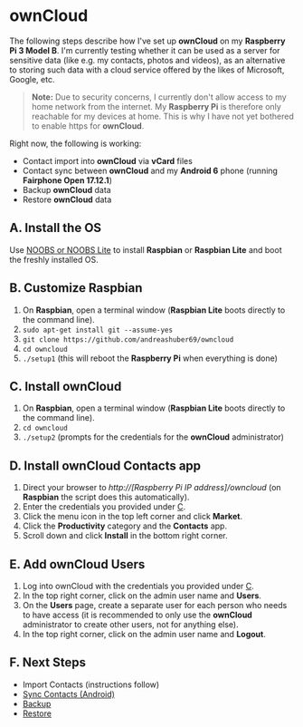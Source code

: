 # ownCloud
The following steps describe how I've set up **ownCloud** on my **Raspberry Pi 3 Model B**. I'm currently testing
whether it can be used as a server for sensitive data (like e.g. my contacts, photos and videos), as an alternative
to storing such data with a cloud service offered by the likes of Microsoft, Google, etc.

> **Note:** Due to security concerns, I currently don't allow access to my home network from the internet. My
> **Raspberry Pi** is therefore only reachable for my devices at home. This is why I have not yet bothered to enable
> https for **ownCloud**.

Right now, the following is working:
- Contact import into **ownCloud** via **vCard** files
- Contact sync between **ownCloud** and my **Android 6** phone (running **Fairphone Open 17.12.1**)
- Backup **ownCloud** data
- Restore **ownCloud** data

## A. Install the OS
Use [NOOBS or NOOBS Lite](https://www.raspberrypi.org/downloads/noobs/) to install **Raspbian** or **Raspbian Lite**
and boot the freshly installed OS.

## B. Customize Raspbian
1. On **Raspbian**, open a terminal window (**Raspbian Lite** boots directly to the command line).
2. `sudo apt-get install git --assume-yes`
3. `git clone https://github.com/andreashuber69/owncloud`
4. `cd owncloud`
5. `./setup1` (this will reboot the **Raspberry Pi** when everything is done)

## C. Install ownCloud
1. On **Raspbian**, open a terminal window (**Raspbian Lite** boots directly to the command line).
2. `cd owncloud`
3. `./setup2` (prompts for the credentials for the **ownCloud** administrator)

## D. Install ownCloud Contacts app
1. Direct your browser to *http://[Raspberry Pi IP address]/owncloud* (on **Raspbian** the script does this
   automatically).
2. Enter the credentials you provided under [C](#c-install-owncloud).
3. Click the menu icon in the top left corner and click **Market**.
4. Click the **Productivity** category and the **Contacts** app.
5. Scroll down and click **Install** in the bottom right corner.

## E. Add ownCloud Users
1. Log into ownCloud with the credentials you provided under [C](#c-install-owncloud).
2. In the top right corner, click on the admin user name and **Users**.
3. On the **Users** page, create a separate user for each person who needs to have access (it is recommended to only
   use the **ownCloud** administrator to create other users, not for anything else).
4. In the top right corner, click on the admin user name and **Logout**.

## F. Next Steps
- Import Contacts (instructions follow)
- [Sync Contacts (Android)](doc/sync-contacts-android.md)
- [Backup](doc/backup.md)
- [Restore](doc/restore.md)
